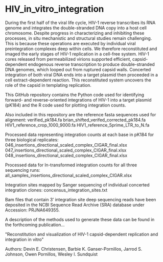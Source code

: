 # HIV_in_vitro_integration

During the first half of the viral life cycle, HIV-1 reverse transcribes its RNA genome and integrates the double-stranded DNA copy into a host cell chromosome. Despite progress in characterizing and inhibiting these processes, in situ mechanistic and structural studies remain challenging. This is because these operations are executed by individual viral preintegration complexes deep within cells. We therefore reconstituted and imaged the early stages of HIV-1 replication in a cell-free system. HIV-1 cores released from permeabilized virions supported efficient, capsid-dependent endogenous reverse transcription to produce double-stranded DNA genomes, which looped out from ruptured capsid walls. Concerted integration of both viral DNA ends into a target plasmid then proceeded in a cell extract-dependent reaction. This reconstituted system uncovers the role of the capsid in templating replication.

This GitHub repository contains the Python code used for identifying forward- and reverse-oriented integrations of HIV-1 into a target plasmid (pK184) and the R code used for plotting integration counts.  

Also included in this repository are the reference fasta sequences used for alignment:
verified_pk184.fa
brian_shifted_verifed_corrected_pk184.fa
HIV1_reference_crop_1000_9000.fa
HIV1_reference_5prime_LTR_to_N.fa

Processed data representing integration counts at each base in pK184 for three biological replicates:
046_insertions_directional_scaled_complex_CIGAR_final.xlsx
047_insertions_directional_scaled_complex_CIGAR_final.xlsx
048_insertions_directional_scaled_complex_CIGAR_final.xlsx

Processed data for ln-transformed integration counts for all three sequencing runs:
all_samples_insertions_directional_scaled_complex_CIGAR.xlsx

Integration sites mapped by Sanger sequencing of individual concerted integration clones:
concensus_integration_sites.txt

Bam files that contain 3’ integration site deep sequencing reads have been deposited in the NCBI Sequence Read Archive (SRA) database under Accession: PRJNA649355.

A description of the methods used to generate these data can be found in the forthcoming publication...

"Reconstitution and visualization of HIV-1 capsid-dependent replication and integration in vitro"

Authors:
Devin E. Christensen, Barbie K. Ganser-Pornillos, Jarrod S. Johnson, Owen Pornillos, Wesley I. Sundquist
